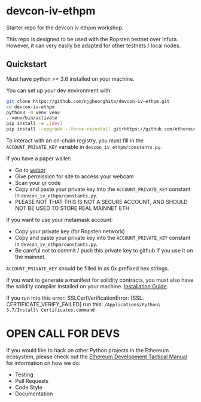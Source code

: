 # devcon-iv-ethpm

Starter repo for the devcon iv ethpm workshop.

This repo is designed to be used with the Ropsten testnet over Infura. However, it can very easily be adapted for other testnets / local nodes.


## Quickstart

Must have python >= 3.6 installed on your machine.

You can set up your dev environment with:

```sh
git clone https://github.com/njgheorghita/devcon-iv-ethpm.git
cd devcon-iv-ethpm
python3 -m venv venv
. venv/bin/activate
pip install -e .[dev]
pip install --upgrade --force-reinstall git+https://github.com/ethereum/web3.py@pm-api
```

To interact with an on-chain registry, you must fill in the `ACCOUNT_PRIVATE_KEY` variable in `devcon_iv_ethpm/constants.py`. 

If you have a paper wallet:
- Go to [webqr](http://www.webqr.com).
- Give permission for site to access your webcam
- Scan your qr code
- Copy and paste your private key into the `ACCOUNT_PRIVATE_KEY` constant in `devcon_iv_ethpm/constants.py`.
- PLEASE NOT THAT THIS IS NOT A SECURE ACCOUNT, AND SHOULD NOT BE USED TO STORE REAL MAINNET ETH

If you want to use your metamask account:
- Copy your private key (for Ropsten network)
- Copy and paste your private key into the `ACCOUNT_PRIVATE_KEY` constant in `devcon_iv_ethpm/constants.py`.
- Be careful not to commit / push this private key to github if you use it on the mainnet.

`ACCOUNT_PRIVATE_KEY` should be filled in as 0x prefixed hex strings.

If you want to generate a manifest for solidity contracts, you must also have the solidity compiler installed on your machine. [Installation Guide](https://solidity.readthedocs.io/en/v0.4.24/installing-solidity.html).

If you run into this error:
SSLCertVerificationError: [SSL: CERTIFICATE_VERIFY_FAILED]
run this: `/Applications/Python\ 3.7/Install\ Certificates.command`

# OPEN CALL FOR DEVS

If you would like to hack on other Python projects in the Ethereum ecosystem, please check out the
[Ethereum Development Tactical Manual](https://github.com/pipermerriam/ethereum-dev-tactical-manual)
for information on how we do:

- Testing
- Pull Requests
- Code Style
- Documentation
